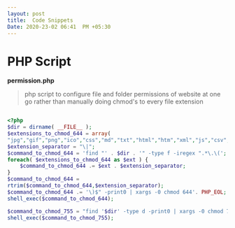 ```yaml
---
layout: post
title:  Code Snippets
Date: 2020-23-02 06:41  PM +05:30
---
```


# PHP Script

  **permission.php**

  > php script to configure file and folder permissions of website at one go rather than manually doing chmod's to every file extension

  ```php

  <?php
  $dir = dirname( __FILE__ );
  $extensions_to_chmod_644 = array(
  "jpg","gif","png","ico","css","md","txt","html","htm","xml","js","csv","json","htaccess");
  $extension_separator = "\|";
  $command_to_chmod_644 = 'find "' . $dir . '" -type f -iregex ".*\.\(';
  foreach( $extensions_to_chmod_644 as $ext ) {
      $command_to_chmod_644 .= $ext . $extension_separator;
  }
  $command_to_chmod_644 =
  rtrim($command_to_chmod_644,$extension_separator);
  $command_to_chmod_644 .= '\)$" -print0 | xargs -0 chmod 644'. PHP_EOL;
  shell_exec($command_to_chmod_644);

  $command_to_chmod_755 = "find '$dir' -type d -print0 | xargs -0 chmod 755" . PHP_EOL;
  shell_exec($command_to_chmod_755);

  ```

